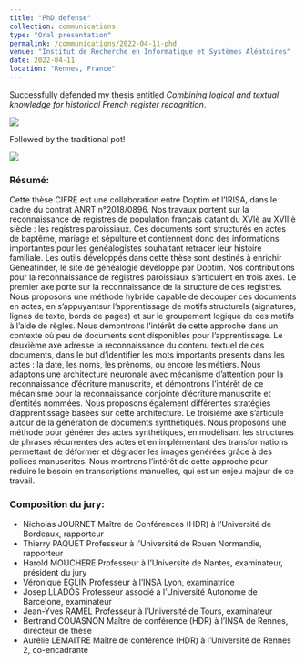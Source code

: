 ```yaml
---
title: "PhD defense"
collection: communications
type: "Oral presentation"
permalink: /communications/2022-04-11-phd
venue: "Institut de Recherche en Informatique et Systèmes Aléatoires"
date: 2022-04-11
location: "Rennes, France"
---
```


Successfully defended my thesis entitled *Combining logical and textual knowledge for historical French register recognition*.

![](/images/phd.jpg)

Followed by the traditional pot!

![](/images/phd-pot.jpg)


### Résumé: 

Cette thèse CIFRE est une collaboration entre Doptim et l’IRISA, dans le cadre du contrat ANRT n°2018/0896. Nos travaux portent sur la reconnaissance de registres de population français datant du XVIè au XVIIIè siècle : les registres paroissiaux. Ces documents sont structurés en actes de baptême, mariage et sépulture et contiennent donc des informations importantes pour les généalogistes souhaitant retracer leur histoire familiale. Les outils développés dans cette thèse sont destinés à enrichir Geneafinder, le site de généalogie développé par Doptim. Nos contributions pour la reconnaissance de registres paroissiaux s’articulent en trois axes. 
Le premier axe porte sur la reconnaissance de la structure de ces registres. Nous proposons une méthode hybride capable de découper ces documents en actes, en s’appuyantsur l’apprentissage de motifs structurels (signatures, lignes de texte, bords de pages) et sur le groupement logique de ces motifs à l’aide de règles. Nous démontrons l’intérêt de cette approche dans un contexte où peu de documents sont disponibles pour l’apprentissage.
Le deuxième axe adresse la reconnaissance du contenu textuel de ces documents, dans le but d’identifier les mots importants présents dans les actes : la date, les noms, les prénoms, ou encore les métiers. Nous adaptons une architecture neuronale avec mécanisme d’attention pour la reconnaissance d’écriture manuscrite, et démontrons l’intérêt de ce mécanisme pour la reconnaissance conjointe d’écriture manuscrite et d’entités nommées. Nous proposons également différentes stratégies d’apprentissage basées sur cette architecture. 
Le troisième axe s’articule autour de la génération de documents synthétiques. Nous proposons une méthode pour générer des actes synthétiques, en modélisant les structures de phrases récurrentes des actes et en implémentant des transformations permettant de déformer et dégrader les images générées grâce à des polices manuscrites. Nous montrons l’intérêt de cette approche pour réduire le besoin en transcriptions manuelles, qui est un enjeu majeur de ce travail.

### Composition du jury: 

* Nicholas JOURNET Maître de Conférences (HDR) à l’Université de Bordeaux, rapporteur
* Thierry PAQUET Professeur à l’Université de Rouen Normandie, rapporteur
* Harold MOUCHERE Professeur à l’Université de Nantes, examinateur, président du jury
* Véronique EGLIN Professeur à l’INSA Lyon, examinatrice
* Josep LLADÓS Professeur associé à l’Université Autonome de Barcelone, examinateur
* Jean-Yves RAMEL Professeur à l’Université de Tours, examinateur
* Bertrand COUASNON Maître de conférence (HDR) à l’INSA de Rennes, directeur de thèse
* Aurélie LEMAITRE Maître de conférence (HDR) à l’Université de Rennes 2, co-encadrante